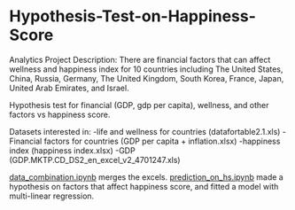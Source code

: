 # Hypothesis-Test-on-Happiness-Score
Analytics Project Description: There are financial factors that can affect wellness and happiness index for 10 countries including The United States, China, Russia, Germany, The United Kingdom, South Korea, France, Japan, United Arab Emirates, and Israel.

Hypothesis test for financial (GDP, gdp per capita), wellness, and other factors vs happiness score.

Datasets interested in: 
-life and wellness for countries (datafortable2.1.xls)
-Financial factors for countries (GDP per capita + inflation.xlsx)
-happiness index (happiness index.xlsx)
-GDP (GDP.MKTP.CD_DS2_en_excel_v2_4701247.xls)

[data_combination.ipynb](https://github.com/yuyao-cyber/Hypothesis-Test-on-Happiness-Score/blob/main/data_combination.ipynb) merges the excels.
[prediction_on_hs.ipynb](https://github.com/yuyao-cyber/Hypothesis-Test-on-Happiness-Score/blob/main/prediction_on_hs.ipynb) made a hypothesis on factors that affect happiness score, and fitted a model with multi-linear regression.
